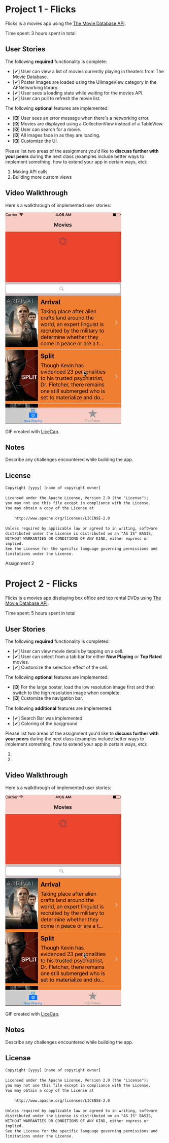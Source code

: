# Project 1 - Flicks

Flicks is a movies app using the [The Movie Database API](http://docs.themoviedb.apiary.io/#).

Time spent: 3 hours spent in total

## User Stories

The following **required** functionality is complete:

- [&#10004;] User can view a list of movies currently playing in theaters from The Movie Database.
- [&#10004;] Poster images are loaded using the UIImageView category in the AFNetworking library.
- [&#10004;] User sees a loading state while waiting for the movies API.
- [&#10004;] User can pull to refresh the movie list.

The following **optional** features are implemented:

- [&#10062;] User sees an error message when there's a networking error.
- [&#10062;] Movies are displayed using a CollectionView instead of a TableView.
- [&#10062;] User can search for a movie.
- [&#10062;] All images fade in as they are loading.
- [&#10062;] Customize the UI.

Please list two areas of the assignment you'd like to **discuss further with your peers** during the next class (examples include better ways to implement something, how to extend your app in certain ways, etc):

1. Making API calls
2. Building more custom views

## Video Walkthrough 

Here's a walkthrough of implemented user stories:

<img src='https://github.com/sammanthp007/Flicks/blob/master/screenshot.gif' title='Video Walkthrough' width='' alt='Video Walkthrough' />

GIF created with [LiceCap](http://www.cockos.com/licecap/).

## Notes

Describe any challenges encountered while building the app.

## License

    Copyright [yyyy] [name of copyright owner]

    Licensed under the Apache License, Version 2.0 (the "License");
    you may not use this file except in compliance with the License.
    You may obtain a copy of the License at

        http://www.apache.org/licenses/LICENSE-2.0

    Unless required by applicable law or agreed to in writing, software
    distributed under the License is distributed on an "AS IS" BASIS,
    WITHOUT WARRANTIES OR CONDITIONS OF ANY KIND, either express or implied.
    See the License for the specific language governing permissions and
    limitations under the License.

Assignment 2
# Project 2 - Flicks

Flicks is a movies app displaying box office and top rental DVDs using [The Movie Database API](http://docs.themoviedb.apiary.io/#).

Time spent: 5 hours spent in total

## User Stories

The following **required** functionality is completed:

- [&#10004;] User can view movie details by tapping on a cell.
- [&#10004;] User can select from a tab bar for either **Now Playing** or **Top Rated** movies.
- [&#10004;] Customize the selection effect of the cell.

The following **optional** features are implemented:

- [&#10062;] For the large poster, load the low resolution image first and then switch to the high resolution image when complete.
- [&#10062;] Customize the navigation bar.

The following **additional** features are implemented:

- [&#10004;] Search Bar was implemented
- [&#10004;] Coloring of the bacjground

Please list two areas of the assignment you'd like to **discuss further with your peers** during the next class (examples include better ways to implement something, how to extend your app in certain ways, etc):

1. 
2. 

## Video Walkthrough 

Here's a walkthrough of implemented user stories:

<img src='https://github.com/sammanthp007/Flicks/blob/master/screenshot.gif' title='Video Walkthrough' width='' alt='Video Walkthrough' />

GIF created with [LiceCap](http://www.cockos.com/licecap/).

## Notes

Describe any challenges encountered while building the app.

## License

    Copyright [yyyy] [name of copyright owner]

    Licensed under the Apache License, Version 2.0 (the "License");
    you may not use this file except in compliance with the License.
    You may obtain a copy of the License at

        http://www.apache.org/licenses/LICENSE-2.0

    Unless required by applicable law or agreed to in writing, software
    distributed under the License is distributed on an "AS IS" BASIS,
    WITHOUT WARRANTIES OR CONDITIONS OF ANY KIND, either express or implied.
    See the License for the specific language governing permissions and
    limitations under the License.
